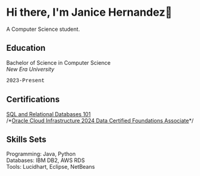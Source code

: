

<!--
**JaniceHernandez/JaniceHernandez** is a ✨ _special_ ✨ repository because its `README.md` (this file) appears on your GitHub profile.

Here are some ideas to get you started:

- 🔭 I’m currently working on ...
- 🌱 I’m currently learning ...
- 👯 I’m looking to collaborate on ...
- 🤔 I’m looking for help with ...
- 💬 Ask me about ...
- 📫 How to reach me: ...
- 😄 Pronouns: ...
- ⚡ Fun fact: ...
-->
<h1>Hi there, I'm Janice Hernandez👋</h1>

<p>A Computer Science student.</p>

<h2>Education</h2>
Bachelor of Science in Computer Science</br>
<em>New Era University</em></br>
<p style="font-family:'Courier New'" style="font-size:11px">2023-Present</p>

<h2>Certifications</h2>
<a href="https://courses.cognitiveclass.ai/certificates/76cf3e5d09df467c8b46fe49b6b3f0e7">SQL and Relational Databases 101</a>
</br>
/*<a href="https://catalog-education.oracle.com/ords/certview/sharebadge?id=36D87E64F238C2254675DC6205660A84EC4DDE661DD78A74CA43B268C1502EC3&fbclid=IwY2xjawHR6_9leHRuA2FlbQIxMQABHXAyiUKROuwoMYQhidENJOK6MpcT4let6sZg9lNTl9-kpFqhOCKT-aTUSw_aem_XfRjdkCOC66B0Ol0_Qx1-Q">Oracle Cloud Infrastructure 2024 Data Certified Foundations Associate</a>*/


<h2>Skills Sets</h2>
Programming: Java, Python</br>
Databases: IBM DB2, AWS RDS</br>
Tools: Lucidhart, Eclipse, NetBeans
